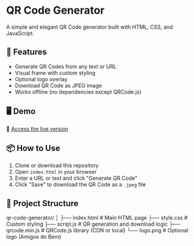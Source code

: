 # QR Code Generator

A simple and elegant QR Code generator built with HTML, CSS, and JavaScript.

## 🔧 Features

- Generate QR Codes from any text or URL
- Visual frame with custom styling
- Optional logo overlay
- Download QR Code as JPEG image
- Works offline (no dependencies except QRCode.js)

## 🖥️ Demo

🔗 [Access the live version](https://marcooomp.github.io/qr-code-generator/)

## 📦 How to Use

1. Clone or download this repository
2. Open `index.html` in your browser
3. Enter a URL or text and click "Generate QR Code"
4. Click "Save" to download the QR Code as a `.jpeg` file

## 📁 Project Structure

qr-code-generator/
│
├── index.html # Main HTML page
├── style.css # Custom styling
├── script.js # QR generation and download logic
├── qrcode.min.js # QRCode.js library (CDN or local)
└── logo.png # Optional logo (Amigos do Bem)


